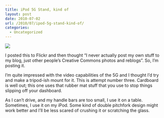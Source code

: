 ```yaml
---
title: iPod 5G Stand, kind of
layout: post
date: 2010-07-02
url: /2010/07/ipod-5g-stand-kind-of/
categories:
  - Uncategorized
---
```

![][1]

I posted this to Flickr and then thought &ldquo;I never actually post my own stuff to my blog, just other people&rsquo;s Creative Commons photos and reblogs&rdquo;. So, I&rsquo;m posting it.

I&rsquo;m quite impressed with the video capabilities of the 5G and I thought I&rsquo;d try and make a tripod-ish mount for it. This is attempt number three. Cardboard is well out; this one uses that rubber mat stuff that you use to stop things slipping off your dashboard.

As I can&rsquo;t drive, and my handle bars are too small, I use it on a table. Sometimes, I use it on my iPod. Some kind of double pitchfork design might work better and I&rsquo;ll be less scared of crushing it or scratching the glass.

 [1]: https://25.media.tumblr.com/tumblr_l4y8d2ujqw1qb414io1_500.jpg


